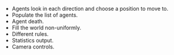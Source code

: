* Agents look in each direction and choose a position to move to.
* Populate the list of agents.
* Agent death.
* Fill the world non-uniformly.
* Different rules.
* Statistics output.
* Camera controls.
